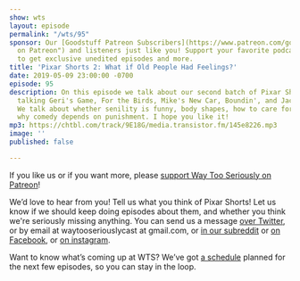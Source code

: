 ```yaml
---
show: wts
layout: episode
permalink: "/wts/95"
sponsor: Our [Goodstuff Patreon Subscribers](https://www.patreon.com/goodstuff "Goodstuff
  on Patreon") and listeners just like you! Support your favorite podcasts directly
  to get exclusive unedited episodes and more.
title: 'Pixar Shorts 2: What if Old People Had Feelings?'
date: 2019-05-09 23:00:00 -0700
episode: 95
description: On this episode we talk about our second batch of Pixar Shorts. We're
  talking Geri's Game, For the Birds, Mike's New Car, Boundin', and Jack Jack Attack.
  We talk about whether senility is funny, body shapes, how to care for babies, and
  why comedy depends on punishment. I hope you like it!
mp3: https://chtbl.com/track/9E18G/media.transistor.fm/145e8226.mp3
image: ''
published: false

---
```

If you like us or if you want more, please [support Way Too Seriously on Patreon](https://www.patreon.com/clockworkscast)!

We’d love to hear from you! Tell us what you think of Pixar Shorts! Let us know if we should keep doing episodes about them, and whether you think we're seriously missing anything. You can send us a message [over Twitter](http://www.twitter.com/wtscast), or by email at waytooseriouslycast at gmail.com, or [in our subreddit](https://www.reddit.com/r/Goodstuff_fm/) or [on Facebook](http://www.facebook.com/wtscast), or [on instagram](https://www.instagram.com/waytooseriously/).

Want to know what’s coming up at WTS? We’ve got [a schedule](https://docs.google.com/document/d/1f6fvTgbzQOCUD_potL6mWClmSC3D2cOBgKz36OwSC68) planned for the next few episodes, so you can stay in the loop.